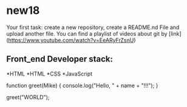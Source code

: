 # new18
Your first task: create a new repository, create a README.nd File and upload another file.
You can find a playlist of videos about git by [link] (https://www.youtube.com/watch?v=EeARyFrZsnU)
## Front_end Developer stack:
*HTML
*HTML
﻿﻿*CSS
﻿﻿*JavaScript
  
function greet(Mike) {
  console.log("Hello, " + name + "!!!");
}

greet("WORLD");

